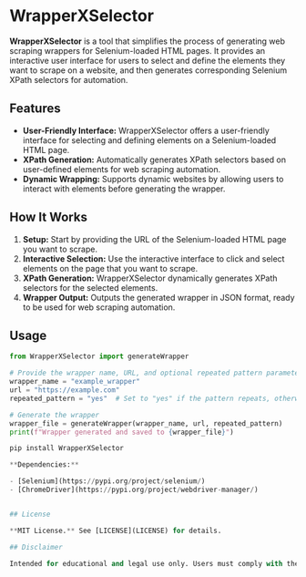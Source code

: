 # WrapperXSelector

**WrapperXSelector** is a tool that simplifies the process of generating web scraping wrappers for Selenium-loaded HTML pages. It provides an interactive user interface for users to select and define the elements they want to scrape on a website, and then generates corresponding Selenium XPath selectors for automation.

## Features

- **User-Friendly Interface:** WrapperXSelector offers a user-friendly interface for selecting and defining elements on a Selenium-loaded HTML page.
- **XPath Generation:** Automatically generates XPath selectors based on user-defined elements for web scraping automation.
- **Dynamic Wrapping:** Supports dynamic websites by allowing users to interact with elements before generating the wrapper.

## How It Works

1. **Setup:** Start by providing the URL of the Selenium-loaded HTML page you want to scrape.
2. **Interactive Selection:** Use the interactive interface to click and select elements on the page that you want to scrape.
3. **XPath Generation:** WrapperXSelector dynamically generates XPath selectors for the selected elements.
4. **Wrapper Output:** Outputs the generated wrapper in JSON format, ready to be used for web scraping automation.

## Usage

```python
from WrapperXSelector import generateWrapper

# Provide the wrapper name, URL, and optional repeated pattern parameter
wrapper_name = "example_wrapper"
url = "https://example.com"
repeated_pattern = "yes"  # Set to "yes" if the pattern repeats, otherwise omit or set to "no"

# Generate the wrapper
wrapper_file = generateWrapper(wrapper_name, url, repeated_pattern)
print(f"Wrapper generated and saved to {wrapper_file}")

pip install WrapperXSelector

**Dependencies:**

- [Selenium](https://pypi.org/project/selenium/)
- [ChromeDriver](https://pypi.org/project/webdriver-manager/)


## License

**MIT License.** See [LICENSE](LICENSE) for details.

## Disclaimer

Intended for educational and legal use only. Users must comply with the terms of service of scraped websites and applicable laws and regulations.

